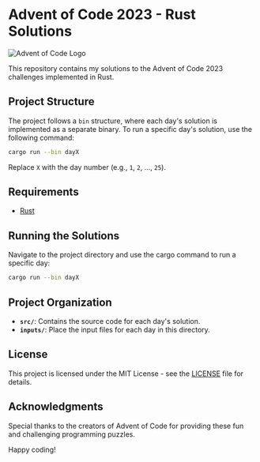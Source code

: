 # Advent of Code 2023 - Rust Solutions

![Advent of Code Logo](https://adventofcode.com/favicon.png)

This repository contains my solutions to the Advent of Code 2023 challenges implemented in Rust.

## Project Structure

The project follows a `bin` structure, where each day's solution is implemented as a separate binary. To run a specific day's solution, use the following command:

```bash
cargo run --bin dayX
```

Replace `X` with the day number (e.g., `1`, `2`, ..., `25`).

## Requirements

- [Rust](https://www.rust-lang.org/tools/install)

## Running the Solutions

Navigate to the project directory and use the cargo command to run a specific day:

```bash
cargo run --bin dayX
```

## Project Organization

- **`src/`**: Contains the source code for each day's solution.
- **`inputs/`**: Place the input files for each day in this directory.

## License

This project is licensed under the MIT License - see the [LICENSE](LICENSE) file for details.

## Acknowledgments

Special thanks to the creators of Advent of Code for providing these fun and challenging programming puzzles.

Happy coding!

